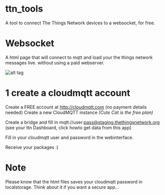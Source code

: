 # ttn_tools

A tool to connect The Things Network devices to a websocket, for free.

# Websocket

A html page that will connect to mqtt and load your the things network messages live. without using a paid webserver.

![alt tag](https://i.snag.gy/yBG2kT.jpg)

# 1 create a cloudmqtt account

Create a FREE account at http://cloudmqtt.com (no payment details needed)
Create a new CloudMQTT instance *(Cute Cat is the free plan)*

Create a bridge and fill in 
mqtt://user:pass@staging.thethingsnetwork.org (see your ttn Dashboard, click howto get data from this app)

Fill in your cloudmqtt user and password in the webinterface.

Receive your packages :)

# Note
Please know that the html files saves your cloudmqtt password in localstorage. Think about it if you want a secure app...
